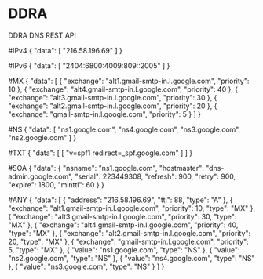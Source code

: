 # DDRA
DDRA DNS REST API

#IPv4
{
    "data": [
        "216.58.196.69"
    ]
}

#IPv6
{
    "data": [
        "2404:6800:4009:809::2005"
    ]
}

#MX
{
    "data": [
        {
            "exchange": "alt1.gmail-smtp-in.l.google.com",
            "priority": 10
        },
        {
            "exchange": "alt4.gmail-smtp-in.l.google.com",
            "priority": 40
        },
        {
            "exchange": "alt3.gmail-smtp-in.l.google.com",
            "priority": 30
        },
        {
            "exchange": "alt2.gmail-smtp-in.l.google.com",
            "priority": 20
        },
        {
            "exchange": "gmail-smtp-in.l.google.com",
            "priority": 5
        }
    ]
}

#NS
{
    "data": [
        "ns1.google.com",
        "ns4.google.com",
        "ns3.google.com",
        "ns2.google.com"
    ]
}

#TXT
{
    "data": [
        [
            "v=spf1 redirect=_spf.google.com"
        ]
    ]
}

#SOA
{
    "data": {
        "nsname": "ns1.google.com",
        "hostmaster": "dns-admin.google.com",
        "serial": 223449308,
        "refresh": 900,
        "retry": 900,
        "expire": 1800,
        "minttl": 60
    }
}

#ANY
{
    "data": [
        {
            "address": "216.58.196.69",
            "ttl": 88,
            "type": "A"
        },
        {
            "exchange": "alt1.gmail-smtp-in.l.google.com",
            "priority": 10,
            "type": "MX"
        },
        {
            "exchange": "alt3.gmail-smtp-in.l.google.com",
            "priority": 30,
            "type": "MX"
        },
        {
            "exchange": "alt4.gmail-smtp-in.l.google.com",
            "priority": 40,
            "type": "MX"
        },
        {
            "exchange": "alt2.gmail-smtp-in.l.google.com",
            "priority": 20,
            "type": "MX"
        },
        {
            "exchange": "gmail-smtp-in.l.google.com",
            "priority": 5,
            "type": "MX"
        },
        {
            "value": "ns1.google.com",
            "type": "NS"
        },
        {
            "value": "ns2.google.com",
            "type": "NS"
        },
        {
            "value": "ns4.google.com",
            "type": "NS"
        },
        {
            "value": "ns3.google.com",
            "type": "NS"
        }
    ]
}